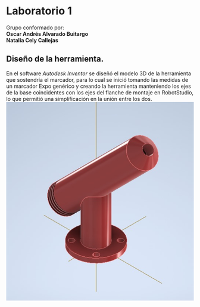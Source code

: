 # Laboratorio 1


Grupo conformado por:\
**Oscar Andrés Alvarado Buitargo**\
**Natalia Cely Callejas**

## Diseño de la herramienta.

En el software *Autodesk Inventor* se diseñó el modelo 3D de la herramienta que sostendría el marcador, para lo cual se inició tomando las medidas de un marcador Expo genérico y creando la herramienta manteniendo los ejes de la base coincidentes con los ejes del flanche de montaje en RobotStudio, lo que permitió una simplificación en la unión entre los dos.\
![Herramienta Diseñada en Inventor](Multimedia/Herramienta.jpeg)
